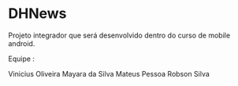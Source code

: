 # DHNews
Projeto integrador que será desenvolvido dentro do curso de mobile android.

Equipe :

Vinicius Oliveira
Mayara da Silva
Mateus Pessoa
Robson Silva
